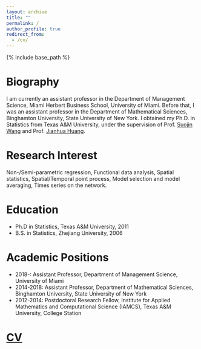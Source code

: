 ```yaml
---
layout: archive
title: ""
permalink: /
author_profile: true
redirect_from:
  - /cv/
---
```


{% include base_path %}

Biography
======
I am currently an assistant professor in the Department of Management Science, Miami Herbert Business School, University of Miami. Before that, I was an assistant professor in the Department of Mathematical Sciences, Binghamton University, State University of New York. I obtained my Ph.D. in Statistics from Texas A&M University, under the supervision of Prof. [Suojin Wang](https://web.stat.tamu.edu/~sjwang/) and Prof. [Jianhua Huang](https://sds.cuhk.edu.cn/en/teacher/470).
 
Research Interest
======
Non-/Semi-parametric regression, Functional data analysis, Spatial statistics, Spatial/Temporal
point process, Model selection and model averaging, Times series on the network.

Education
======
* Ph.D in Statistics, Texas A&M University, 2011
* B.S. in Statistics, Zhejiang University, 2006

Academic Positions
======
* 2018-: Assistant Professor, Department of Management Science, University of Miami
* 2014-2018: Assistant Professor, Department of Mathematical Sciences, Binghamton University, State University of New York
* 2012-2014: Postdoctoral Research Fellow, Institute for Applied Mathematics and Computational Science (IAMCS), Texas A&M University, College Station

[CV](http://statxgg.github.io/files/cv.pdf)
======

